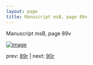 ```yaml
---
layout: page
title: Manuscript msB, page 89v
---
```


Manuscript msB, page 89v

[![image](http://www.homermultitext.org/iipsrv?OBJ=IIP,1.0&FIF=/project/homer/pyramidal/deepzoom/hmt/vbbifolio/v1/vb_89v_90r.tif&WID=100&CVT=JPEG)](http://www.homermultitext.org/ict2/?urn=urn:cite2:hmt:vbbifolio.v1:vb_89v_90r)

prev:  [89r](../89r) | next:  [90r](../90r)

